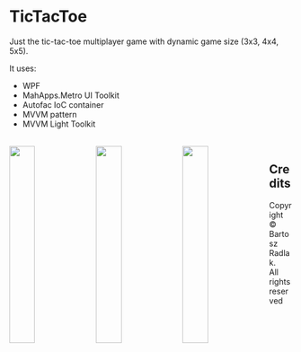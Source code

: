 # TicTacToe

Just the tic-tac-toe multiplayer game with dynamic game size (3x3, 4x4, 5x5).
</br>

It uses:
* WPF 
* MahApps.Metro UI Toolkit
* Autofac IoC container
* MVVM pattern
* MVVM Light Toolkit

</br>

<img src="https://github.com/bradlak/TicTacToe/blob/master/Screenshots/main.jpg" align="left" width="30%" >

<img src="https://github.com/bradlak/TicTacToe/blob/master/Screenshots/size.jpg" align="left" width="30%"   >

<img src="https://github.com/bradlak/TicTacToe/blob/master/Screenshots/game.jpg" align="left" width="30%"   >


## Credits
Copyright &copy; Bartosz Radlak.</br> All rights reserved

